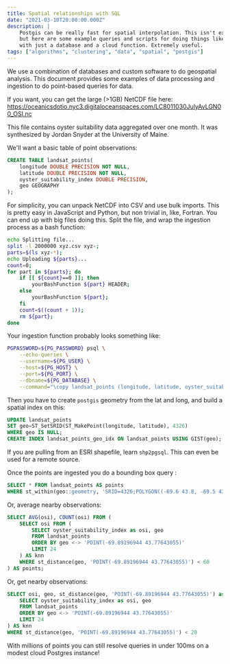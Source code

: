 ```yaml
---
title: Spatial relationships with SQL
date: "2021-03-10T20:00:00.000Z"
description: |
    Postgis can be really fast for spatial interpolation. This isn't exactly rocket science,
    but here are some example queries and scripts for doing things like k-nearest neighbors
    with just a database and a cloud function. Extremely useful. 
tags: ["algorithms", "clustering", "data", "spatial", "postgis"]
---
```


We use a combination of databases and custom software to do geospatial analysis. This document provides some examples of data processing and ingestion to do point-based queries for data.

If you want, you can get the large (>1GB) NetCDF file here:
https://oceanicsdotio.nyc3.digitaloceanspaces.com/LC8011030JulyAvLGN00_OSI.nc

This file contains oyster suitability data aggregated over one month. It was synthesized by Jordan Snyder at the University of Maine.

We'll want a basic table of point observations:
```sql 
CREATE TABLE landsat_points(
    longitude DOUBLE PRECISION NOT NULL,
    latitude DOUBLE PRECISION NOT NULL,
    oyster_suitability_index DOUBLE PRECISION,
    geo GEOGRAPHY
);
```

For simplicity, you can unpack NetCDF into CSV and use bulk imports. This is pretty easy in JavaScript and Python, but non trivial in, like, Fortran. You can end up with big files doing this. Split the file, and wrap the ingestion process as a bash function:

```bash
echo Splitting file...
split -l 2000000 xyz.csv xyz-;
parts=$(ls xyz-*);
echo Uploading ${parts}...
count=0;
for part in ${parts}; do
    if [[ ${count}==0 ]]; then
        yourBashFunction ${part} HEADER;
    else
        yourBashFunction ${part};
    fi
    count=$((count + 1));
    rm ${part};
done
```

Your ingestion function probably looks something like:

```bash
PGPASSWORD=${PG_PASSWORD} psql \
    --echo-queries \
    --username=${PG_USER} \
    --host=${PG_HOST} \
    --port=${PG_PORT} \
    --dbname=${PG_DATABASE} \
    --command="\copy landsat_points (longitude, latitude, oyster_suitability_index) FROM '$1' WITH DELIMITER ',' CSV $2"
```

Then you have to create `postgis` geometry from the lat and long, and build a spatial index on this:
```sql
UPDATE landsat_points
SET geo=ST_SetSRID(ST_MakePoint(longitude, latitude), 4326)
WHERE geo IS NULL;
CREATE INDEX landsat_points_geo_idx ON landsat_points USING GIST(geo);
```

If you are pulling from an ESRI shapefile, learn `shp2pgsql`. This can even be used for a remote source. 

Once the points are ingested you do a bounding box query :
```sql
SELECT * FROM landsat_points AS points
WHERE st_within(geo::geometry, 'SRID=4326;POLYGON((-69.6 43.8, -69.5 43.8, -69.5 44.1, -69.6 44.1, -69.6 43.8))'::geometry);
```

Or, average nearby observations:
```sql
SELECT AVG(osi), COUNT(osi) FROM (
    SELECT osi FROM (
        SELECT oyster_suitability_index as osi, geo
        FROM landsat_points
        ORDER BY geo <-> 'POINT(-69.89196944 43.77643055)'
        LIMIT 24
    ) AS knn
    WHERE st_distance(geo, 'POINT(-69.89196944 43.77643055)') < 60
) AS points;
```

Or, get nearby observations:
```sql
SELECT osi, geo, st_distance(geo, 'POINT(-69.89196944 43.77643055)') as dxy FROM (
    SELECT oyster_suitability_index as osi, geo
    FROM landsat_points
    ORDER BY geo <-> 'POINT(-69.89196944 43.77643055)'
    LIMIT 24
) AS knn
WHERE st_distance(geo, 'POINT(-69.89196944 43.77643055)') < 20
```

With millions of points you can still resolve queries in under 100ms on a modest cloud Postgres instance! 